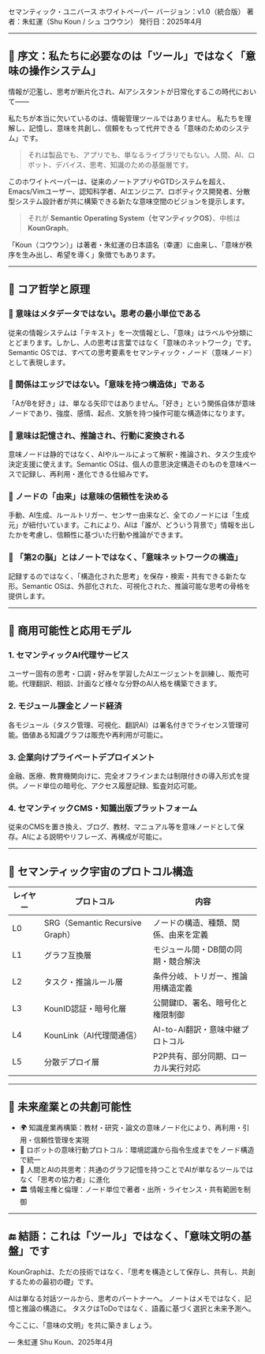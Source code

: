 セマンティック・ユニバース ホワイトペーパー
バージョン：v1.0（統合版）
著者：朱虹運（Shu Koun / シュ コウウン）
発行日：2025年4月

---

## 🧭 序文：私たちに必要なのは「ツール」ではなく「意味の操作システム」

情報が氾濫し、思考が断片化され、AIアシスタントが日常化するこの時代において——

私たちが本当に欠いているのは、情報管理ツールではありません。
私たちを理解し、記憶し、意味を共創し、信頼をもって代弁できる「意味のためのシステム」です。

> それは製品でも、アプリでも、単なるライブラリでもない。人間、AI、ロボット、デバイス、思考、知識のための基盤層です。

このホワイトペーパーは、従来のノートアプリやGTDシステムを超え、Emacs/Vimユーザー、認知科学者、AIエンジニア、ロボティクス開発者、分散型システム設計者が共に構築できる新たな意味空間のビジョンを提示します。

> それが **Semantic Operating System（セマンティックOS）**、中核は **KounGraph**。

「Koun（コウウン）」は著者・朱虹運の日本語名（幸運）に由来し、「意味が秩序を生み出し、希望を導く」象徴でもあります。

---

## 🌌 コア哲学と原理

### 🧠 意味はメタデータではない。思考の最小単位である
従来の情報システムは「テキスト」を一次情報とし、「意味」はラベルや分類にとどまります。しかし、人の思考は言葉ではなく「意味のネットワーク」です。Semantic OSでは、すべての思考要素をセマンティック・ノード（意味ノード）として表現します。

### 🔁 関係はエッジではない。「意味を持つ構造体」である
「AがBを好き」は、単なる矢印ではありません。「好き」という関係自体が意味ノードであり、強度、感情、起点、文脈を持つ操作可能な構造体になります。

### 📡 意味は記憶され、推論され、行動に変換される
意味ノードは静的ではなく、AIやルールによって解釈・推論され、タスク生成や決定支援に使えます。Semantic OSは、個人の意思決定構造そのものを意味ベースで記録し、再利用・進化できる仕組みです。

### 🧬 ノードの「由来」は意味の信頼性を決める
手動、AI生成、ルールトリガー、センサー由来など、全てのノードには「生成元」が紐付いています。これにより、AIは「誰が、どういう背景で」情報を出したかを考慮し、信頼性に基づいた行動や推論ができます。

### 🧠 「第2の脳」とはノートではなく、「意味ネットワークの構造」
記録するのではなく、「構造化された思考」を保存・検索・共有できる新たな形。Semantic OSは、外部化された、可視化された、推論可能な思考の骨格を提供します。

---

## 💼 商用可能性と応用モデル

### 1. セマンティックAI代理サービス
ユーザー固有の思考・口調・好みを学習したAIエージェントを訓練し、販売可能。代理翻訳、相談、計画など様々な分野のAI人格を構築できます。

### 2. モジュール課金とノード経済
各モジュール（タスク管理、可視化、翻訳AI）は署名付きでライセンス管理可能。価値ある知識グラフは販売や再利用が可能に。

### 3. 企業向けプライベートデプロイメント
金融、医療、教育機関向けに、完全オフラインまたは制限付きの導入形式を提供。ノード単位の暗号化、アクセス履歴記録、監査対応可能。

### 4. セマンティックCMS・知識出版プラットフォーム
従来のCMSを置き換え、ブログ、教材、マニュアル等を意味ノードとして保存。AIによる説明やリフレーズ、再構成が可能に。

---

## 🧱 セマンティック宇宙のプロトコル構造

| レイヤー | プロトコル | 内容 |
|----------|-------------|------|
| L0 | SRG（Semantic Recursive Graph）| ノードの構造、種類、関係、由来を定義 |
| L1 | グラフ互換層 | モジュール間・DB間の同期・競合解決 |
| L2 | タスク・推論ルール層 | 条件分岐、トリガー、推論用構造定義 |
| L3 | KounID認証・暗号化層 | 公開鍵ID、署名、暗号化と権限制御 |
| L4 | KounLink（AI代理間通信）| AI-to-AI翻訳・意味中継プロトコル |
| L5 | 分散デプロイ層 | P2P共有、部分同期、ローカル実行対応 |

---

## 🧭 未来産業との共創可能性

- 🌍 知識産業再構築：教材・研究・論文の意味ノード化により、再利用・引用・信頼性管理を実現
- 🤖 ロボットの意味行動プロトコル：環境認識から指令生成までをノード構造で統一
- 🧠 人間とAIの共思考：共通のグラフ記憶を持つことでAIが単なるツールではなく「思考の協力者」に進化
- 🏛 情報主権と倫理：ノード単位で著者・出所・ライセンス・共有範囲を制御

---

## 🔚 結語：これは「ツール」ではなく、「意味文明の基盤」です

KounGraphは、ただの技術ではなく、「思考を構造として保存し、共有し、共創するための最初の礎」です。

AIは単なる対話ツールから、思考のパートナーへ。
ノートはメモではなく、記憶と推論の構造に。
タスクはToDoではなく、語義に基づく選択と未来予測へ。

今ここに、「意味の文明」を共に築きましょう。

— 朱虹運 Shu Koun、2025年4月

